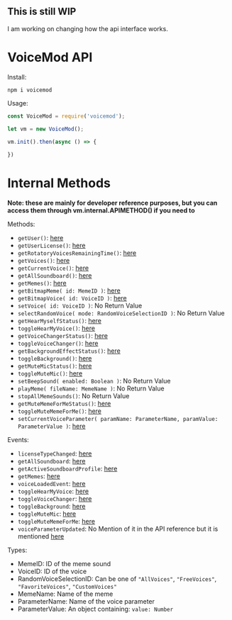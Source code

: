 ## This is still WIP

I am working on changing how the api interface works. 

# VoiceMod API

Install:

`npm i voicemod`

Usage:

```js
const VoiceMod = require('voicemod');

let vm = new VoiceMod();

vm.init().then(async () => {
  
})
```

# Internal Methods

**Note: these are mainly for developer reference purposes, but you can access them through vm.internal.APIMETHOD() if you need to**

Methods: 

- `getUser()`: [here](https://control-api.voicemod.net/api-reference/#sub-getuser-operation)
- `getUserLicense()`: [here](https://control-api.voicemod.net/api-reference/#sub-getuserlicense-operation)
- `getRotatoryVoicesRemainingTime()`: [here](https://control-api.voicemod.net/api-reference/#sub-getrotatoryvoicesremainingtime-operation)
- `getVoices()`: [here](https://control-api.voicemod.net/api-reference/#sub-getvoices-operation)
- `getCurrentVoice()`: [here](https://control-api.voicemod.net/api-reference/#sub-getcurrentvoice-operation)
- `getAllSoundboard()`: [here](https://control-api.voicemod.net/api-reference/#sub-getallsoundboard-operation)
- `getMemes()`: [here](https://control-api.voicemod.net/api-reference/#sub-getmemes-operation)
- `getBitmapMeme( id: MemeID )`: [here](https://control-api.voicemod.net/api-reference/#sub-getmemes-operation)
- `getBitmapVoice( id: VoiceID )`: [here](https://control-api.voicemod.net/api-reference/#sub-getmemes-operation)
- `setVoice( id: VoiceID )`: No Return Value
- `selectRandomVoice( mode: RandomVoiceSelectionID )`: No Return Value
- `getHearMyselfStatus()`: [here](https://control-api.voicemod.net/api-reference/#sub-togglehearmyvoice-operation)
- `toggleHearMyVoice()`: [here](https://control-api.voicemod.net/api-reference/#sub-togglehearmyvoice-operation)
- `getVoiceChangerStatus()`: [here](https://control-api.voicemod.net/api-reference/#sub-togglevoicechanger-operation)
- `toggleVoiceChanger()`: [here](https://control-api.voicemod.net/api-reference/#sub-togglevoicechanger-operation)
- `getBackgroundEffectStatus()`: [here](https://control-api.voicemod.net/api-reference/#sub-togglebackground-operation)
- `toggleBackground()`: [here](https://control-api.voicemod.net/api-reference/#sub-togglebackground-operation)
- `getMuteMicStatus()`: [here](https://control-api.voicemod.net/api-reference/#sub-togglemutemic-operation)
- `toggleMuteMic()`: [here](https://control-api.voicemod.net/api-reference/#sub-togglemutemic-operation)
- `setBeepSound( enabled: Boolean )`: No Return Value
- `playMeme( fileName: MemeName )`: No Return Value
- `stopAllMemeSounds()`: No Return Value
- `getMuteMemeForMeStatus()`: [here](https://control-api.voicemod.net/api-reference/#sub-togglemutememeforme-operation)
- `toggleMuteMemeForMe()`: [here](https://control-api.voicemod.net/api-reference/#sub-togglemutememeforme-operation)
- `setCurrentVoiceParameter( paramName: ParameterName, paramValue: ParameterValue )`: [here](https://control-api.voicemod.net/api-reference/#sub-setcurrentvoiceparameter-operation)

Events:
- `licenseTypeChanged`: [here](https://control-api.voicemod.net/api-reference/#sub-licensetypechanged-operation)
- `getAllSoundboard`: [here](https://control-api.voicemod.net/api-reference/#sub-getallsoundboard-operation)
- `getActiveSoundboardProfile`: [here](https://control-api.voicemod.net/api-reference/#sub-getactivesoundboardprofile-operation)
- `getMemes`: [here](https://control-api.voicemod.net/api-reference/#sub-getmemes-operation)
- `voiceLoadedEvent`: [here](https://control-api.voicemod.net/api-reference/#sub-voicechangedevent-operation)
- `toggleHearMyVoice`: [here](https://control-api.voicemod.net/api-reference/#sub-togglehearmyvoice-operation)
- `toggleVoiceChanger`: [here](https://control-api.voicemod.net/api-reference/#sub-togglevoicechanger-operation)
- `toggleBackground`: [here](https://control-api.voicemod.net/api-reference/#sub-togglebackground-operation)
- `toggleMuteMic`: [here](https://control-api.voicemod.net/api-reference/#sub-togglemutemic-operation)
- `toggleMuteMemeForMe`: [here](https://control-api.voicemod.net/api-reference/#sub-togglemutememeforme-operation)
- `voiceParameterUpdated`: No Mention of it in the API reference but it is mentioned [here](https://control-api.voicemod.net/voices/voice-parameters#reacting-the-changes-on-the-ui)

Types: 
- MemeID: ID of the meme sound
- VoiceID: ID of the voice
- RandomVoiceSelectionID: Can be one of `"AllVoices"`, `"FreeVoices"`, `"FavoriteVoices"`, `"CustomVoices"`
- MemeName: Name of the meme
- ParameterName: Name of the voice parameter
- ParameterValue: An object containing: `value: Number`